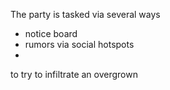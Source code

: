 The party is tasked via several ways 
- notice board
- rumors via social hotspots
- 
to try to infiltrate an overgrown